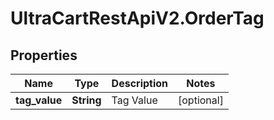 # UltraCartRestApiV2.OrderTag

## Properties

Name | Type | Description | Notes
------------ | ------------- | ------------- | -------------
**tag_value** | **String** | Tag Value | [optional] 


